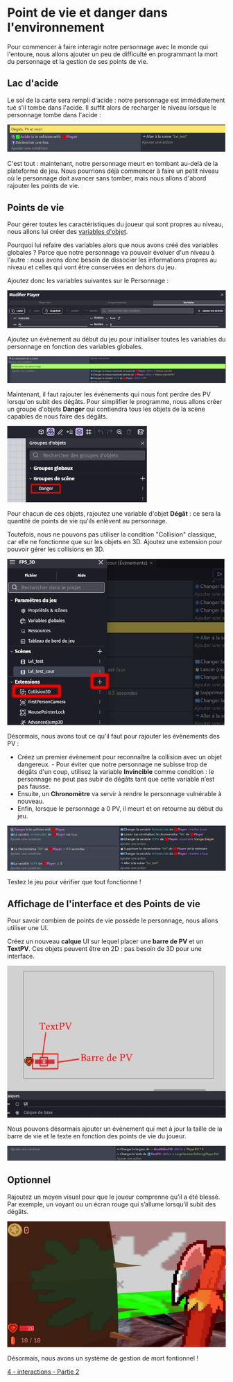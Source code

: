 # Point de vie et danger dans l'environnement

Pour commencer à faire interagir notre personnage avec le monde qui l'entoure, nous allons ajouter un peu de difficulté en programmant la mort du personnage et la gestion de ses points de vie.

## Lac d'acide 

Le sol de la carte sera rempli d'acide : notre personnage est immédiatement tué s'il tombe dans l'acide. Il suffit alors de recharger le niveau lorsque le personnage tombe dans l'acide :

![image](https://github.com/g404-code-gaming/Pick-Pack---Action-Adventure-Game/blob/main/Image/1_PV_0.JPG)

C'est tout : maintenant, notre personnage meurt en tombant au-delà de la plateforme de jeu. Nous pourrions déjà commencer à faire un petit niveau où le personnage doit avancer sans tomber, mais nous allons d'abord rajouter les points de vie.

## Points de vie

Pour gérer toutes les caractéristiques du joueur qui sont propres au niveau, nous allons lui créer des [variables d'objet](https://github.com/g404-code-gaming/GDevelop_Cour/blob/main/Variables.md).

Pourquoi lui refaire des variables alors que nous avons créé des variables globales ? Parce que notre personnage va pouvoir évoluer d'un niveau à l'autre : nous avons donc besoin de dissocier les informations propres au niveau et celles qui vont être conservées en dehors du jeu.

Ajoutez donc les variables suivantes sur le Personnage :

![image](https://github.com/g404-code-gaming/Pick-Pack---Action-Adventure-Game/blob/main/Image/1_PV_1.JPG) 

Ajoutez un évènement au début du jeu pour initialiser toutes les variables du personnage en fonction des variables globales.

![image](https://github.com/g404-code-gaming/Pick-Pack---Action-Adventure-Game/blob/main/Image/1_PV_2.JPG)

Maintenant, il faut rajouter les évènements qui nous font perdre des PV lorsqu'on subit des dégâts. Pour simplifier le programme, nous allons créer un groupe d'objets **Danger** qui contiendra tous les objets de la scène capables de nous faire des dégâts.

![image](https://github.com/g404-code-gaming/Pick-Pack---Action-Adventure-Game/blob/main/Image/1_PV_3.JPG)

Pour chacun de ces objets, rajoutez une variable d'objet **Dégât** : ce sera la quantité de points de vie qu'ils enlèvent au personnage.

Toutefois, nous ne pouvons pas utiliser la condition "Collision" classique, car elle ne fonctionne que sur les objets en 3D. Ajoutez une extension pour pouvoir gérer les collisions en 3D.

![image](https://github.com/g404-code-gaming/Pick-Pack---Action-Adventure-Game/blob/main/Image/1_PV_4.JPG)

Désormais, nous avons tout ce qu'il faut pour rajouter les évènements des PV :  
- Créez un premier évènement pour reconnaître la collision avec un objet dangereux. - Pour éviter que notre personnage ne subisse trop de dégâts d'un coup, utilisez la variable **Invincible** comme condition : le personnage ne peut pas subir de dégâts tant que cette variable n’est pas fausse.  
- Ensuite, un **Chronomètre** va servir à rendre le personnage vulnérable à nouveau.  
- Enfin, lorsque le personnage a 0 PV, il meurt et on retourne au début du jeu.

![image](https://github.com/g404-code-gaming/Pick-Pack---Action-Adventure-Game/blob/main/Image/1_PV_5.JPG)

Testez le jeu pour vérifier que tout fonctionne !

## Affichage de l'interface et des Points de vie

Pour savoir combien de points de vie possède le personnage, nous allons utiliser une UI.

Créez un nouveau **calque** UI sur lequel placer une **barre de PV** et un **TextPV**. Ces objets peuvent être en 2D : pas besoin de 3D pour une interface.

![image](https://github.com/g404-code-gaming/Pick-Pack---Action-Adventure-Game/blob/main/Image/1_PV_6.JPG)

Nous pouvons désormais ajouter un évènement qui met à jour la taille de la barre de vie et le texte en fonction des points de vie du joueur.

![image](https://github.com/g404-code-gaming/Pick-Pack---Action-Adventure-Game/blob/main/Image/1_PV_7.JPG)

## Optionnel 

Rajoutez un moyen visuel pour que le joueur comprenne qu’il a été blessé. Par exemple, un voyant ou un écran rouge qui s’allume lorsqu’il subit des dégâts.

![image](https://github.com/g404-code-gaming/Pick-Pack---Action-Adventure-Game/blob/main/Image/1_PV_8.JPG)

Désormais, nous avons un système de gestion de mort fontionnel ! 

[4 - interactions - Partie 2]()
